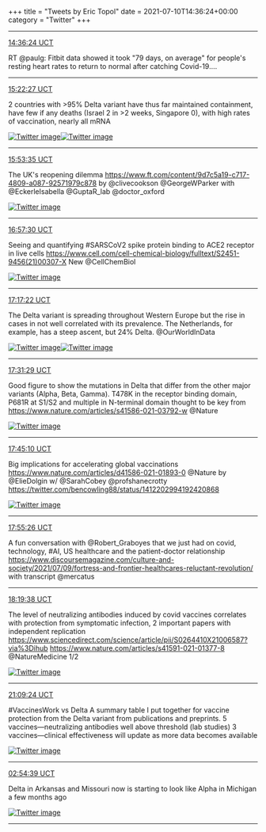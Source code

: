 +++
title = "Tweets by Eric Topol" 
date = 2021-07-10T14:36:24+00:00
category = "Twitter"
+++


---

<a href="https://twitter.com/erictopol/status/1413869722664247301" target="_blank" rel="noreferer">14:36:24 UCT</a>

RT @paulg: Fitbit data showed it took "79 days, on average" for people's resting heart rates to return to normal after catching Covid-19.…



---

<a href="https://twitter.com/erictopol/status/1413881307608719364" target="_blank" rel="noreferer">15:22:27 UCT</a>

2 countries with &gt;95% Delta variant have thus far maintained containment, have few if any deaths (Israel 2 in &gt;2 weeks, Singapore 0), with high rates of vaccination, nearly all mRNA 

<a href="E58dgLGVoAM_pSM.jpg"  ><img src="E58dgLGVoAM_pSM.jpg" alt="Twitter image" ></img></a><a href="E58cvmRVgAc5gB5.jpg"  ><img src="E58cvmRVgAc5gB5.jpg" alt="Twitter image" ></img></a>

---

<a href="https://twitter.com/erictopol/status/1413889144011382791" target="_blank" rel="noreferer">15:53:35 UCT</a>

The UK's reopening dilemma https://www.ft.com/content/9d7c5a19-c717-4809-a087-92571979c878 by @clivecookson @GeorgeWParker 
with @EckerleIsabella @GuptaR_lab @doctor_oxford 

<a href="E58jcKbUUAIbUZ_.jpg"  ><img src="E58jcKbUUAIbUZ_.jpg" alt="Twitter image" ></img></a>

---

<a href="https://twitter.com/erictopol/status/1413905227686703110" target="_blank" rel="noreferer">16:57:30 UCT</a>

Seeing and quantifying #SARSCoV2 spike protein binding to ACE2 receptor in live cells
https://www.cell.com/cell-chemical-biology/fulltext/S2451-9456(21)00307-X
New @CellChemBiol 

<a href="E58y5zrUYAIqelV.jpg"  ><img src="E58y5zrUYAIqelV.jpg" alt="Twitter image" ></img></a>

---

<a href="https://twitter.com/erictopol/status/1413910228911886341" target="_blank" rel="noreferer">17:17:22 UCT</a>

The Delta variant is spreading throughout Western Europe but the rise in cases in not well correlated with its prevalence. The Netherlands, for example, has a steep ascent, but 24% Delta.
@OurWorldInData 

<a href="E583jrXVkAMViFS.jpg"  ><img src="E583jrXVkAMViFS.jpg" alt="Twitter image" ></img></a><a href="E583sb7UYAATKH6.jpg"  ><img src="E583sb7UYAATKH6.jpg" alt="Twitter image" ></img></a>

---

<a href="https://twitter.com/erictopol/status/1413913780656906244" target="_blank" rel="noreferer">17:31:29 UCT</a>

Good figure to show the mutations in Delta that differ from the other major variants (Alpha, Beta, Gamma). T478K in the receptor binding domain, P681R at S1/S2 and multiple in N-terminal domain thought to be key
from https://www.nature.com/articles/s41586-021-03792-w @Nature 

<a href="E586ZSMVoAEXols.jpg"  ><img src="E586ZSMVoAEXols.jpg" alt="Twitter image" ></img></a>

---

<a href="https://twitter.com/erictopol/status/1413917224947970055" target="_blank" rel="noreferer">17:45:10 UCT</a>

Big implications for accelerating global vaccinations
https://www.nature.com/articles/d41586-021-01893-0 @Nature by @ElieDolgin w/ @SarahCobey @profshanecrotty 
https://twitter.com/bencowling88/status/1412202994192420868 

<a href="E58-Kx5VcAAyB-L.jpg"  ><img src="E58-Kx5VcAAyB-L.jpg" alt="Twitter image" ></img></a>

---

<a href="https://twitter.com/erictopol/status/1413919810098929665" target="_blank" rel="noreferer">17:55:26 UCT</a>

A fun conversation with @Robert_Graboyes that we just had on covid, technology, #AI, US healthcare and the patient-doctor relationship https://www.discoursemagazine.com/culture-and-society/2021/07/09/fortress-and-frontier-healthcares-reluctant-revolution/ with transcript @mercatus



---

<a href="https://twitter.com/erictopol/status/1413925899443916800" target="_blank" rel="noreferer">18:19:38 UCT</a>

The level of neutralizing antibodies induced by covid vaccines correlates with protection from symptomatic infection, 2 important papers with independent replication
https://www.sciencedirect.com/science/article/pii/S0264410X21006587?via%3Dihub
https://www.nature.com/articles/s41591-021-01377-8
@NatureMedicine 1/2 

<a href="E59EvyhVEAAn2fM.jpg"  ><img src="E59EvyhVEAAn2fM.jpg" alt="Twitter image" ></img></a>

---

<a href="https://twitter.com/erictopol/status/1413968623815647235" target="_blank" rel="noreferer">21:09:24 UCT</a>

#VaccinesWork vs Delta
A summary table I put together for vaccine protection from the Delta variant from publications and preprints.
5 vaccines—neutralizing antibodies well above threshold (lab studies) 
3 vaccines—clinical effectiveness
will update as more data becomes available 

<a href="E59qsFDUUAA26El.jpg"  ><img src="E59qsFDUUAA26El.jpg" alt="Twitter image" ></img></a>

---

<a href="https://twitter.com/erictopol/status/1414055508865032192" target="_blank" rel="noreferer">02:54:39 UCT</a>

Delta in Arkansas and Missouri now is starting to look like Alpha in Michigan a few months ago 

<a href="E5-7ymrVoAEq1Fz.jpg"  ><img src="E5-7ymrVoAEq1Fz.jpg" alt="Twitter image" ></img></a>

---